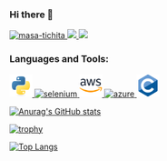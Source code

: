 ### Hi there 👋
<p align="left">
  <a href="https://github.com/masa-tichita/masa-tichita/">
    <img src="https://komarev.com/ghpvc/?username=masa-tichita" alt="masa-tichita" />
  </a>
  <a href="http://twitter.com/@MasaharuMori1">
    <img height="20" src="https://img.shields.io/twitter/follow/masa-tichita?label=Twitter&logo=twitter&style=flat" />
  </a>
  <a href="https://github.com/masa-tichita">
    <img height="20" src="https://img.shields.io/github/followers/masa-tichita?label=follow&logo=github&style=flat" />
  </a>
</p>
<p align="left">
</p>

<h3 align="left">Languages and Tools:</h3>
<p align="left"> </a> <a href="https://www.python.org" target="_blank" rel="noreferrer"> <img src="https://raw.githubusercontent.com/devicons/devicon/master/icons/python/python-original.svg" alt="python" width="40" height="40"/> </a> <a href="https://www.selenium.dev" target="_blank" rel="noreferrer"> <img src="https://raw.githubusercontent.com/detain/svg-logos/780f25886640cef088af994181646db2f6b1a3f8/svg/selenium-logo.svg" alt="selenium" width="40" height="40"/> </a> <a href="https://www.cprogramming.com/" target="_blank" rel="noreferrer"><img     src="https://raw.githubusercontent.com/devicons/devicon/master/icons/amazonwebservices/amazonwebservices-original-wordmark.svg" alt="aws" width="40" height="40"/> </a> <a href="https://azure.microsoft.com/en-in/" target="_blank" rel="noreferrer"> <img src="https://www.vectorlogo.zone/logos/microsoft_azure/microsoft_azure-icon.svg" alt="azure" width="40" height="40"/> </a> <a href="https://www.cprogramming.com/" target="_blank" rel="noreferrer"> <img src="https://raw.githubusercontent.com/devicons/devicon/master/icons/c/c-original.svg" alt="c" width="40" height="40"/> </a> <a href="https://www.postgresql.org" target="_blank" rel="noreferrer">  </p>


![Anurag's GitHub stats](https://github-readme-stats.vercel.app/api?username=masa-tichita&show_icons=true&theme=cobalt)




<!--
**masa-tichita/masa-tichita** is a ✨ _special_ ✨ repository because its `README.md` (this file) appears on your GitHub profile.
Here are some ideas to get you started:

- 🔭 I’m currently working on ...
- 🌱 I’m currently learning ...
- 👯 I’m looking to collaborate on ...
- 🤔 I’m looking for help with ...
- 💬 Ask me about ...
- 📫 How to reach me: ...
- 😄 Pronouns: ...
- ⚡ Fun fact: ...
-->


[![trophy](https://github-profile-trophy.vercel.app/?username=masa-tichita)](https://github.com/masa-tichita/github-profile-trophy)

[![Top Langs](https://github-readme-stats.vercel.app/api/top-langs/?username=masa-tichita)](https://github.com/masa-tichita/github-readme-stats)






